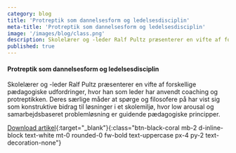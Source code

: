 ```yaml
---
category: blog
title: 'Protreptik som dannelsesform og ledelsesdisciplin'
meta-title: 'Protreptik som dannelsesform og ledelsesdisciplin'
image: '/images/blog/class.png'
description: Skolelærer og -leder Ralf Pultz præsenterer en vifte af forskellige pædagogiske udfordringer, hvor han som leder har anvendt coaching og protreptikken. Deres særlige måder at spørge og filosofere på har vist sig som konstruktive bidrag til løsninger i et skolemiljø, hvor low arousal og samarbejdsbaseret problemløsning er guidende pædagogiske principper.
published: true
---
```

#### **Protreptik som dannelsesform og ledelsesdisciplin**

Skolelærer og -leder Ralf Pultz præsenterer en vifte af forskellige pædagogiske udfordringer, hvor han som leder har anvendt coaching og protreptikken. Deres særlige måder at spørge og filosofere på har vist sig som konstruktive bidrag til løsninger i et skolemiljø, hvor low arousal og samarbejdsbaseret problemløsning er guidende pædagogiske principper.

[Download artikel](/pdfs/antologi-2/Ralf_Pultz_Protreptik_som_dannelsesform_og_ledelsesdisciplin.pdf){:target="_blank"}{:class="btn-black-coral mb-2 d-inline-block text-white mt-0 rounded-0 fw-bold text-uppercase px-4 py-2 text-decoration-none"}

